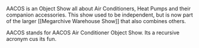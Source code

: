 AACOS is an Object Show all about Air Conditioners, Heat Pumps and their companion accessories. This show used to be independent, but is now part of the larger [[Megarchive Warehouse Show]] that also combines others.

AACOS stands for AACOS Air Conditioner Object Show. Its a recursive acronym cus its fun.